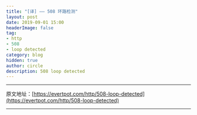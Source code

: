 ```yaml
---
title: "[译] —— 508 环路检测"
layout: post
date: 2019-09-01 15:00
headerImage: false
tag:
- http
- 508
- loop detected
category: blog
hidden: true
author: circle
description: 508 loop detected
---
```



---

原文地址：[https://evertpot.com/http/508-loop-detected](https://evertpot.com/http/508-loop-detected)

---
